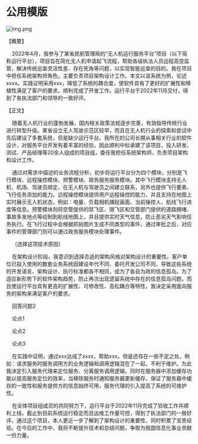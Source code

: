 # 公用模版

![img.png](/imgs/life/exam-13.png)


【概要】

&nbsp;&nbsp;&nbsp;&nbsp;2022年4月，我参与了某省民航管理局的“无人机运行服务平台”项目（以下简称运行平台），项目旨在简化无人机申请起飞流程，帮助各级执法人员远程高空监管，解决传统巡查灵活性差、存在死角等问题，以实现智能巡查的目的。我在项目中担任系统架构师角色，主要负责项目架构设计工作。本文以该系统为例，论述xxxx。实践证明采用xxx，降低了系统的耦合度，使软件具有了更好的扩展性和移植性满足了客户的要求，顺利完成了开发工作。运行平台于2022年11月交付，得到了各执法部门和领导的一致好评。

【正文】

&nbsp;&nbsp;&nbsp;&nbsp;随着无人机行业的蓬勃发展，国内相关政策法规逐步完善，有效指导传统行业进行转型升级。某省设立无人驾驶示范区较早，而且在无人机行业的探索和尝试中先后建设了多套系统，但是缺少运行平台。我所在的公司长期从事相关行业的软件设计，对服务平台开发有着丰富的经验，因此顺利中标承建了该项目，投入研发、测试、产品经理等20余人组成的项目组，委任我担任系统架构师，负责项目架构和设计工作。

&nbsp;&nbsp;&nbsp;&nbsp;通过对需求中描述的业务流程分析，初步将运行平台分为四个模块，分别是飞行模块、远程操控模块、预警模块、政务服务服务模块。其中飞行模块支持无人机、机场、驾驶员绑定，在无人机与驾驶员之间建立联系，另外也提供飞行要素、飞行任务添加的能力。远程操控模块提供用户远程操控的能力，并且支持在地图上实时展示无人机状态，例如：电量、负载相机捕捉画面、当前操控人、航线飞行进度等信息。预警模块则将空管提供的禁飞区、限飞区和交管部门提供的道路拥堵、事故多发地点等绘制到航线地图上，并且提供实时天气信息，防止恶劣天气影响任务执行。在飞行过程中会根据抓拍图片生成不同类型的事件，通过审批之后，对应事件的管理部门则可以通过政务服务模块处理事件。

&nbsp;&nbsp;&nbsp;&nbsp;（选择这项技术原因）

&nbsp;&nbsp;&nbsp;&nbsp;在架构设计阶段，我意识到选择合适的架构风格对架构设计的重要性。客户单位已投入使用的数套业务系统因建设年代不同、委托开发公司不同，导致这些系统的开发语言、架构设计、执行标准都各不相同，成为了各自为政的信息孤岛。为了适应新形势下的软件架构趋势，防止再次出现遗留系统中存在的信息孤岛问题，而且使运行平台具有更高的扩展性、可修改性、高松耦合等特性，我决定采用面向服务的架构来满足客户的要求。

&nbsp;&nbsp;&nbsp;&nbsp;回答问题2

&nbsp;&nbsp;&nbsp;&nbsp;论点1

&nbsp;&nbsp;&nbsp;&nbsp;论点2

&nbsp;&nbsp;&nbsp;&nbsp;论点3

&nbsp;&nbsp;&nbsp;&nbsp;在实践中证明，通过xxx达成了xxxx，帮助xxx。但是还存在一些不足之处，例如：请求服务时服务调用方的业务逻辑和调用逻辑混在了一起，不利于维护。为此我决定引入服务代理来定位服务、分离服务调用逻辑。同时在服务器中添加缓存功能以提高服务定位的效率，当移除服务时通知服务器更新缓存，保证了服务器中缓存的一致性和服务提供方的信息始终可用，服务代理的引入提高了系统的可维护性。

&nbsp;&nbsp;&nbsp;&nbsp;在全体项目组成员的共同努力下，运行平台于2022年11月完成了验收工作并顺利上线，截止到目前系统运行稳定而且运维工作量可控，得到了执法部门的一致好评。通过这个项目，本人更近一步了解到了架构设计的重要性，同时积累了宝贵经验。在今后的工作中，我将不断提升技术和总结问题，争取为我国信息化事业贡献一份力量。
